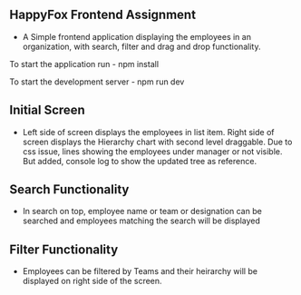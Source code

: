 ## HappyFox Frontend Assignment

- A Simple frontend application displaying the employees in an organization, with search, filter and drag and drop functionality.

To start the application run
    - npm install

To start the development server
    - npm run dev

## Initial Screen

- Left side of screen displays the employees in list item. Right side of screen displays the Hierarchy chart with second level draggable. Due to css issue, lines showing the employees under manager or not visible. But added, console log to show the updated tree as reference.

## Search Functionality

- In search on top, employee name or team or designation can be searched and employees matching the search will be displayed

## Filter Functionality

- Employees can be filtered by Teams and their heirarchy will be displayed on right side of the screen.

